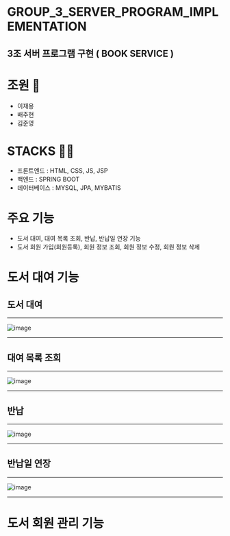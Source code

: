 # GROUP_3_SERVER_PROGRAM_IMPLEMENTATION
## 3조 서버 프로그램 구현 ( BOOK SERVICE )

# 조원 👥
- 이재용
- 배주현
- 김준영

# STACKS 😶‍🌫️
- 프론트엔드 : HTML, CSS, JS, JSP
- 백엔드 : SPRING BOOT
- 데이터베이스 : MYSQL, JPA, MYBATIS

# 주요 기능
- 도서 대여, 대여 목록 조회, 반납, 반납일 연장 기능
- 도서 회원 가입(회원등록), 회원 정보 조회, 회원 정보 수정, 회원 정보 삭제

# 도서 대여 기능
## 도서 대여
---
![image](https://github.com/user-attachments/assets/02d8d8fc-75a9-4ee0-b1fe-a61ffc6efdba)

<hr>

## 대여 목록 조회
---

![image](https://github.com/user-attachments/assets/a057456f-7c1d-4afc-afa3-61b023544222)

<hr>

## 반납
---

![image](https://github.com/user-attachments/assets/16398d30-5ad0-427a-af72-d743830e3512)

<hr>

## 반납일 연장
---

![image](https://github.com/user-attachments/assets/726b01bb-053b-4fbf-b046-6e1a5e44d9e9)

<hr>

# 도서 회원 관리 기능

